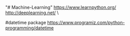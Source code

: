 "# Machine-Learning"
https://www.learnpython.org/ \
http://deeplearning.net/  \

#datetime package
https://www.programiz.com/python-programming/datetime

